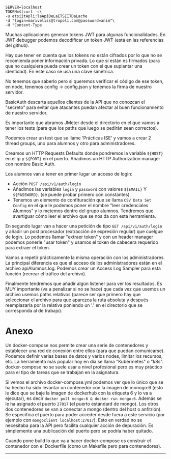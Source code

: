 ```
SERVER=localhost
TOKEN=$(curl -s\
-u etsiitApli:laApiDeLaETSIITDaLache
-d "login=mariveliss@tropoli.com@password=anim"\
-H "Content-Type

```
Muchas aplicaciones generan tokens JWT para algunas funcionalidades. En JWT debugger podemos decodificar un token JWT (está en las referencias del github).

Hay que tener en cuenta que los tokens no están cifrados por lo que no se recomienda poner información privada. Lo que sí están es firmados (para que no cualquiera pueda crear un token con el que suplantar una identidad). En este caso se usa una clave simétrica.

No tenemos que saberlo pero si queremos verificar el código de ese token, en node, tenemos config -> config.json y tenemos la firma de nuestro servidor.

BasicAuth descarta aquellos clientes de la API que no conozcan el "secreto" para evitar que atacantes puedan afectar al buen funcionamiento de nuestro servidor. 

Es importante que abramos JMeter desde el directorio en el que vamos a tener los tests (para que los paths que luego se pedirán sean correctos).

Podemos crear un test que se llame 'Prácticas ISE' y vamos a crear 2 thread groups, uno para alumnos y otro para administradores.

Creamos un HTTP Requests Defaults donde pondremos la variable `${HOST}` en el ip y `${PORT}` en el puerto. Añadimos un HTTP Authorization manager con nombre Basic Auth.

Los alumnos van a tener en primer lugar un acceso de login:
- Acción `POST /api/v1/auth/login`
- Añadimos las variables `login` y `password` con valores `${EMAIL}` Y `${PASSWORD}`. (se puede probar primero con constantes).
- Tenemos un elemento de confituración que se llama `CSV Data Set Config` en el que le podemos poner el nombre "leer credenciales Alumnos" y lo metemos dentro del grupo alumnos. Tendremos que avertiguar cómo leer el archivo que se nos da con esta herramienta.

En segundo lugar van a hacer una petición de tipo `GET /api/v1/auth/login` y añadir un post procesador (extracción de expresión regular) que cuelgue de login. Lo podemos llamar "extraer token" y con un header manager podemos ponerle "usar token" y usamos el token de cabecera requerido para extraer el token.

Vamos a repetir prácticamente la misma operación con los administradores. La principal diferencia es que el acceso de los administradores están en el archivo apiAlumnos.log. Podemos crear un Access Log Sampler para esta función (recrear el tráfico del archivo).

Finalmente tendremos que añadir algún listener para ver los resultados. Es MUY importante (va a penalizar si no se hace) que cada vez que usemos un archivo usemos paths relativos (parece ser que primero hay que seleccionar el archivo para que aparezca la ruta absoluta y después reemplazarla por la relativa poniendo un '.' en el directorio que se corresponda al de trabajo).

# Anexo

Un docker-compose nos permite crear una serie de contenedores y establecer una red de conexión entre ellos (para que puedan comunicarse). Podemos definir varias bases de datos y varios nodes, limitar los recursos, etc. La herramienta más popular hoy en día se llama "Kubermetes" o "k8s". docker-compose no se suele usar a nivel profesional pero es muy práctico para el tipo de tareas que se trabajan en la asignatura.

Si vemos el archivo docker-compose.yml podemos ver que lo único que se ha hecho ha sido levantar un contenedor con la imagen de monogo:6 (esto le dice que se baje la imagen de dockerhub con la etiqueta 6 y lo va a ejecutar), es decir `docker pull mongo:6 & docker run mongo:6`. Además se le ha asignado el puerto `27017` (el puerto estándard de mongo). Los otros dos contenedores se van a conectar a mongo (dentro del host o anfitrión). Se especifica el puerto para poder acceder desde fuera a este servicio (por ejemplo con `mongoclient localhost:27017`). Esto en verdad no se necesitaba para la API pero facilita cualquier acción de depuración. Es simplemente una publicación del puerto pero se podría haber quitado.

Cuando pone build lo que va a hacer docker-compose es construir el contenedor con el Dockerfile (como un Makefile pero para contenedores).  

---

